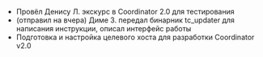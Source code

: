 * Провёл Денису Л. экскурс в Coordinator 2.0 для тестирования
* (отправил на вчера) Диме З. передал бинарник tc_updater для написания инструкции, описал интерфейс работы 
* Подготовка и настройка целевого хоста для разработки Coordinator v2.0